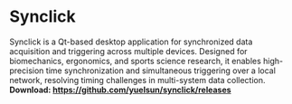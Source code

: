 # Synclick
Synclick is a Qt-based desktop application for synchronized data acquisition and triggering across multiple devices. Designed for biomechanics, ergonomics, and sports science research, it enables high-precision time synchronization and simultaneous triggering over a local network, resolving timing challenges in multi-system data collection.
**Download: https://github.com/yuelsun/synclick/releases**
